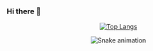 ### Hi there 👋

<div  align="center"> 
 
  [![Top Langs](https://github-readme-stats.vercel.app/api/top-langs/?username=backcost&layout=compact)](https://github.com/backcost/github-readme-stats) 
 
</div>
 
<div  align="center"> 
 
  ![Snake animation](https://github.com/backcost/backcost/blob/dist/github-contribution-grid-snake.svg)
 
</div>
 
 


